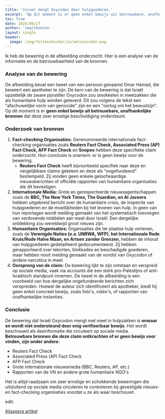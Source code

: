 ```yaml
---
title: 'Israel mengt Oxycodon door hulpgoederen.'
excerpt: 'Op dit moment is er geen enkel bewijs uit betrouwbare, onafhankelijke bronnen dat deze zeer ernstige beschuldiging ondersteunt.'
toc: true
date: 2025/06/27
author: 'smartbonnie'
layout: single
header:
  image: /img/feitenchecker/israeloxycodon.png
---
```


Ik heb de bewering in de afbeelding onderzocht. Hier is een analyse van de informatie en de betrouwbaarheid van de bronnen.

### **Analyse van de bewering**

De afbeelding bevat een tweet van een persoon genaamd Omar Hamad, die beweert een apotheker te zijn. De kern van de bewering is dat Israël opzettelijk de zware pijnstiller Oxycodon zou smokkelen in meelzakken die als humanitaire hulp worden geleverd. Dit zou volgens de tekst een "afschuwelijke vorm van genocide" zijn en een "oorlog om het bewustzijn".  
Op dit moment is er **geen enkel bewijs uit betrouwbare, onafhankelijke bronnen** dat deze zeer ernstige beschuldiging ondersteunt.

### **Onderzoek van bronnen**

1. **Fact-checking Organisaties:** Gerenommeerde internationale fact-checking organisaties zoals **Reuters Fact Check, Associated Press (AP) Fact Check, AFP Fact Check** en **Snopes** hebben deze specifieke claim onderzocht. Hun conclusie is unaniem: er is geen bewijs voor de bewering.  
   * **Reuters Fact Check** heeft bijvoorbeeld specifiek naar deze en vergelijkbare claims gekeken en deze als "ongefundeerd" bestempeld. Zij vonden geen enkele geloofwaardige nieuwsberichten of officiële rapporten van humanitaire organisaties die dit bevestigen.  
2. **Internationale Media:** Grote en gerespecteerde nieuwsagentschappen zoals de **BBC, The New York Times, The Guardian, en Al Jazeera** hebben uitgebreid bericht over de humanitaire crisis, de inspectie van hulpgoederen en de moeilijkheden bij het leveren van hulp. In geen van hun reportages wordt melding gemaakt van het systematisch toevoegen van verdovende middelen aan meel door Israël. Een dergelijke ontdekking zou wereldwijd groot nieuws zijn.  
3. **Humanitaire Organisaties:** Organisaties die ter plaatse hulp verlenen, zoals de **Verenigde Naties (o.a. UNRWA, WFP), het Internationale Rode Kruis/Rode Halve Maan, en Artsen zonder Grenzen**, hebben de inhoud van hulpgoederen gedetailleerd gedocumenteerd. Zij hebben gerapporteerd over tekorten, blokkades en beschadigde goederen, maar hebben nooit melding gemaakt van de vondst van Oxycodon of andere narcotica in meel.  
4. **Oorsprong van de claim:** De bewering lijkt te zijn ontstaan en verspreid op sociale media, vaak via accounts die een sterk pro-Palestijns of anti-Israëlisch standpunt innemen. De tweet in de afbeelding is een voorbeeld van hoe dergelijke ongefundeerde berichten zich verspreiden. Hoewel de auteur zich identificeert als apotheker, biedt hij geen enkel concreet bewijs, zoals foto's, video's, of rapporten van onafhankelijke instanties.

### **Conclusie**

De bewering dat Israël Oxycodon mengt met meel in hulpzakken is **onwaar en wordt niet ondersteund door enig verifieerbaar bewijs**. Het wordt beschouwd als desinformatie die circuleert op sociale media.  
**Betrouwbare bronnen die deze claim ontkrachten of er geen bewijs voor vinden, zijn onder andere:**

* Reuters Fact Check  
* Associated Press (AP) Fact Check  
* AFP Fact Check  
* Grote internationale nieuwsmedia (BBC, Reuters, AP, etc.)  
* Rapporten van de VN en andere grote humanitaire NGO's

Het is altijd raadzaam om zeer ernstige en schokkende beweringen die uitsluitend op sociale media circuleren te controleren bij gevestigde nieuws- en fact-checking organisaties voordat u ze als waar beschouwt.

edit:

[Aljazeera artikel](https://g.co/gemini/share/987b5654b555)
